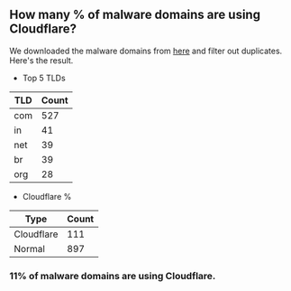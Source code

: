 ## How many % of malware domains are using Cloudflare?


We downloaded the malware domains from [here](https://urlhaus.abuse.ch) and filter out duplicates.
Here's the result.


[//]: # (start replacement)


- Top 5 TLDs

| TLD | Count |
| --- | --- |
| com | 527 |
| in | 41 |
| net | 39 |
| br | 39 |
| org | 28 |


- Cloudflare %

| Type | Count |
| --- | --- |
| Cloudflare | 111 |
| Normal | 897 |


### 11% of malware domains are using Cloudflare.